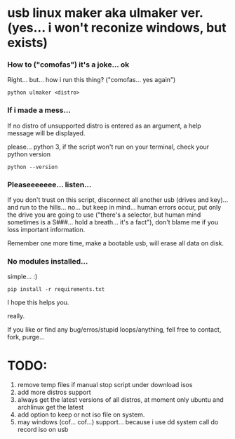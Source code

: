 # usb linux maker aka ulmaker ver. (yes... i won't reconize windows, but exists)

### How to ("comofas") it's a joke... ok
Right... but... how i run this thing? ("comofas... yes again")
```
python ulmaker <distro>
```

### If i made a mess...
If no distro of unsupported distro is entered as an argument, a help message will be displayed.

please... python 3, if the script won't run on your terminal, check your python version
```
python --version
```

### Pleaseeeeeee... listen...
If you don't trust on this script, disconnect all another usb (drives and key)... and run to the hills... no... but keep in mind... human errors occur, put only the drive you are going to use ("there's a selector, but human mind sometimes is a S###... hold a breath... it's a fact"), don't blame me if you loss important information.

Remember one more time, make a bootable usb, will erase all data on disk.

### No modules installed...
simple... :)
```
pip install -r requirements.txt
```

I hope this helps you.

really.


If you like or find any bug/erros/stupid loops/anything, fell free to contact, fork, purge...



# TODO:
1. remove temp files if manual stop script under download isos
1. add more distros support
1. always get the latest versions of all distros, at moment only ubuntu and archlinux get the latest
1. add option to keep or not iso file on system.
1. may windows (cof... cof...) support... because i use dd system call do record iso on usb
